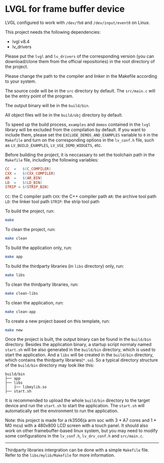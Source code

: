 # LVGL for frame buffer device

LVGL configured to work with `/dev/fb0` and `/dev/input/event0` on Linux.

This project needs the following dependencies:

- lvgl v8.4
- lv_drivers

Please put the `lvgl` and `lv_drivers`  of the corresponding version (you can download/clone them from the official repositories)
in the root directory of the project.

Please change the path to the compiler and linker in the Makefile according to your system.

The source code will be in the `src` directory by default. The `src/main.c` will be the entry point of the program.

The output binary will be in the `build/bin`.

All object files will be in the `build/obj` directory by default.


To speed up the build process, `examples` and `demos` contained in the `lvgl` library will be excluded from the compilation by default. If you want to include them, please set the `EXCLUDE_DEMOS_AND_EXAMPLES` variable to `0` in the `Makefile` and turn on the corresponding options in the `lv_conf.h` file, such as `LV_BUILD_EXAMPLES`, `LV_USE_DEMO_WIDGETS`, etc.


Before building the project, it is neccassary to set the toolchain path in the `Makefile` file, including the following variables:

```makefile
CC	=	$(C_COMPILER)
CXX	=	$(CXX_COMPILER)
AR	=	$(AR_BIN)
LD	=	$(LD_BIN)
STRIP = $(STRIP_BIN)
```

`CC`: the C compiler path
`CXX`: the C++ compiler path
`AR`: the archive tool path
`LD`: the linker tool path
`STRIP`: the strip tool path

To build the project, run:

```bash
make
```

To clean the project, run:

```bash
make clean
```

To build the application only, run:
```bash
make app
```

To build the thirdparty libraries (in `libs` directory) only, run:
```bash
make libs
```

To clean the thirdparty libraries, run:
```bash
make clean-libs
```

To clean the application, run:
```bash
make clean-app
```

To create a new project based on this template, run:
```bash
make new
```

Once the project is built, the output binary can be found in the `build/bin` directory. Besides the application binary, a startup script normaly named `start.sh` will be also generated in the `build/bin` directory, which is used to start the application. And a `libs` 
will be created in the `build/bin` directory, which contains the thirdparty libraries(`*.so`).
So a typical directory structure of the `build/bin` directory may look like this:

```text
build/bin
├── app
├── libs
│   ├── libmylib.so
├── start.sh
```

It is recommended to upload the whole `build/bin` directory to the target device and run the `start.sh` to start the application. The `start.sh` will automatically set the environment to run the application.

Note: this project is made for a rk3506(a arm soc with 3 * A7 cores and 1 * M0 mcu) with a 480x800 LCD screen with a touch panel.
It should also work on other framebuffer-based linux system, but you may need to modify some configurations in the `lv_conf.h`, `lv_drv_conf.h` and `src/main.c`.

---

Thirdparty libraries intergration can be done with a simple `Makefile` file. Refer to the `libs/mylib/Makefile` for more information.
